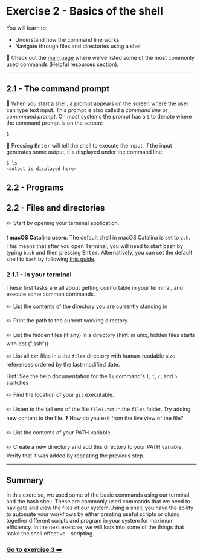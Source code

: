 # Exercise 2 - Basics of the shell

You will learn to:

- Understand how the command line works
- Navigate through files and directories using a shell

:book: Check out the [main page](../README.md) where we've listed some of the most commonly used commands (Helpful resources section).

---

## 2.1 - The command prompt

:book: When you start a shell, a prompt appears on the screen where the user can type text input. This prompt is also called a _command line_ or _commmand prompt_. On most systems the prompt has a `$` to denote where the command prompt is on the screen:

```bash
$
```

:book: Pressing <kbd>Enter</kbd> will tell the shell to execute the input. If the input generates some output, it's displayed under the command line:

```bash
$ ls
<output is displayed here>
```

## 2.2 - Programs



## 2.2 - Files and directories

:pencil2: Start by opening your terminal application.

:exclamation: __macOS Catalina users__: The default shell in macOS Catalina is set to `zsh`. This means that after you open Terminal, you will need to start bash by typing `bash` and then pressing <kbd>Enter</kbd>. Alternatively, you can set the default shell to `bash` by following [this guide](https://www.howtogeek.com/444596/how-to-change-the-default-shell-to-bash-in-macos-catalina/).

### 2.1.1 - In your terminal

These first tasks are all about getting comfortable in your terminal, and execute some common commands.

:pencil2: List the contents of the directory you are currently standing in

:pencil2: Print the path to the current working directory

:pencil2: List the hidden files (if any) in a directory (hint: in unix, hidden files starts with dot (".ssh"))

:pencil2: List all `txt` files in a the `files` directory with human-readable size references ordered
  by the last-modified date.

Hint: See the help documentation for the `ls` command's `l`, `t`, `r`, and `h` switches

:pencil2: Find the location of your `git` executable.

:pencil2: Listen to the tail end of the file `file1.txt` in the `files` folder. Try adding new content to the file.
:question: How do you exit from the live view of the file?

:pencil2: List the contents of your PATH variable

:pencil2: Create a new directory and add this directory to your PATH variable. Verify that it was added by repeating the previous step.

---

## Summary

In this exercise, we used some of the basic commands using our terminal and the bash shell. These are commonly used commands that we need to navigate and view the files of our system.Using a shell, you have the ability to automate your workflows by either creating useful scripts or gluing together different scripts and program in your system for maximum efficiency. In the next exercise, we will look into some of the things that make the shell effective - scripting.

### [Go to exercise 3 :arrow_right:](./exercise-3.md)
